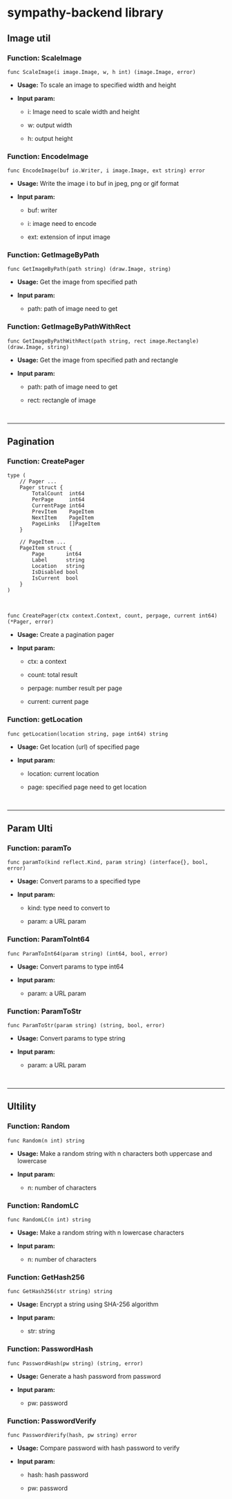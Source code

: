 # sympathy-backend library

## Image util

### Function: ScaleImage
``` 
func ScaleImage(i image.Image, w, h int) (image.Image, error) 
```
- **Usage:** To scale an image to specified width and height

- **Input param:**

  - i: Image need to scale width and height

  - w: output width

  - h: output height


### Function: EncodeImage
```
func EncodeImage(buf io.Writer, i image.Image, ext string) error
```
- **Usage:** Write the image i to buf in jpeg, png or gif format

- **Input param:**

  - buf: writer

  - i: image need to encode

  - ext: extension of input image


### Function: GetImageByPath
```
func GetImageByPath(path string) (draw.Image, string)
```
- **Usage:** Get the image from specified path

- **Input param:**

  - path: path of image need to get


### Function: GetImageByPathWithRect
```
func GetImageByPathWithRect(path string, rect image.Rectangle) (draw.Image, string)
```
- **Usage:** Get the image from specified path and rectangle

- **Input param:**

  - path: path of image need to get

  - rect: rectangle of image
<br>

---
## Pagination

### Function: CreatePager
```
type (
	// Pager ...
	Pager struct {
		TotalCount  int64
		PerPage     int64
		CurrentPage int64
		PrevItem    PageItem
		NextItem    PageItem
		PageLinks   []PageItem
	}

	// PageItem ...
	PageItem struct {
		Page       int64
		Label      string
		Location   string
		IsDisabled bool
		IsCurrent  bool
	}
)
```

<br>

```
func CreatePager(ctx context.Context, count, perpage, current int64) (*Pager, error)
```
- **Usage:** Create a pagination pager

- **Input param:**

  - ctx: a context

  - count: total result

  - perpage: number result per page

  - current: current page


### Function: getLocation
```
func getLocation(location string, page int64) string
```
- **Usage:** Get location (url) of specified page

- **Input param:**

  - location: current location

  - page: specified page need to get location

<br>

---
## Param Ulti

### Function: paramTo
```
func paramTo(kind reflect.Kind, param string) (interface{}, bool, error)
```
- **Usage:** Convert params to a specified type

- **Input param:**

  - kind: type need to convert to

  - param: a URL param


### Function: ParamToInt64
```
func ParamToInt64(param string) (int64, bool, error)
```
- **Usage:** Convert params to type int64

- **Input param:**

  - param: a URL param


### Function: ParamToStr
```
func ParamToStr(param string) (string, bool, error)
```
- **Usage:** Convert params to type string

- **Input param:**

  - param: a URL param

<br>

---
## Ultility

### Function: Random
```
func Random(n int) string
```
- **Usage:** Make a random string with n characters both uppercase and lowercase

- **Input param:**

  - n: number of characters


### Function: RandomLC
```
func RandomLC(n int) string
```
- **Usage:** Make a random string with n lowercase characters

- **Input param:**

  - n: number of characters


### Function: GetHash256
```
func GetHash256(str string) string
```
- **Usage:** Encrypt a string using SHA-256 algorithm

- **Input param:**

  - str: string


### Function: PasswordHash
```
func PasswordHash(pw string) (string, error)
```
- **Usage:** Generate a hash password from password

- **Input param:**

  - pw: password


### Function: PasswordVerify
```
func PasswordVerify(hash, pw string) error
```
- **Usage:** Compare password with hash password to verify

- **Input param:**

  - hash: hash password

  - pw: password

